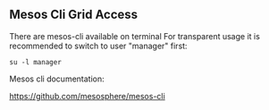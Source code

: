 Mesos Cli Grid Access
------------------------

There are mesos-cli available on terminal
For transparent usage it is recommended to switch to user "manager" first:
```
su -l manager
```
Mesos cli documentation:

https://github.com/mesosphere/mesos-cli
